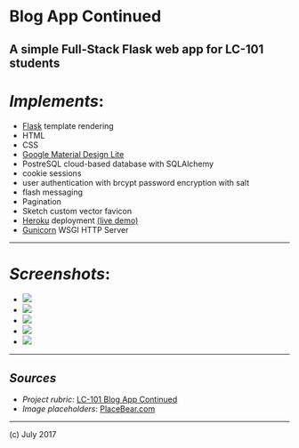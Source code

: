 # Blog App Continued
## A simple Full-Stack Flask web app for LC-101 students

# _Implements_:

- [Flask](http://flask.pocoo.org/) template rendering
- HTML
- CSS
- [Google Material Design Lite](https://getmdl.io/)
- PostreSQL cloud-based database with SQLAlchemy
- cookie sessions
- user authentication with brcypt password encryption with salt
- flash messaging
- Pagination
- Sketch custom vector favicon
- [Heroku](http://heroku.com) deployment [(live demo)](https://build-a-blog-app.herokuapp.com/) 
- [Gunicorn](http://gunicorn.org/) WSGI HTTP Server

***

# _Screenshots_:

- ![](/static/img/blog.png)
- ![](/static/img/drawer.png)
- ![](/static/img/login.png)
- ![](/static/img/new_post.png)
- ![](/static/img/signup.png)

***

## _Sources_

- _Project rubric_: [LC-101 Blog App Continued](http://education.launchcode.org/web-fundamentals/assignments/blogz/)
- _Image placeholders_: [PlaceBear.com](http://www.placebear.com)

***

(c) July 2017